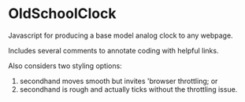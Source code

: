 # OldSchoolClock
Javascript for producing a base model analog clock to any webpage.

Includes several comments to annotate coding with helpful links.  

Also considers two styling options: 
1) secondhand moves smooth but invites 'browser throttling; or
2) secondhand is rough and actually ticks without the throttling issue.


